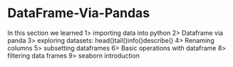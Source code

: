 # DataFrame-Via-Pandas
In this section we learned 1> importing data into python 2> Dataframe via panda 3> exploring datasets: head()tail()info()describe() 4> Renaming columns 5> subsetting dataframes 6> Basic operations with dataframe 8> filtering data frames 9> seaborn introduction
